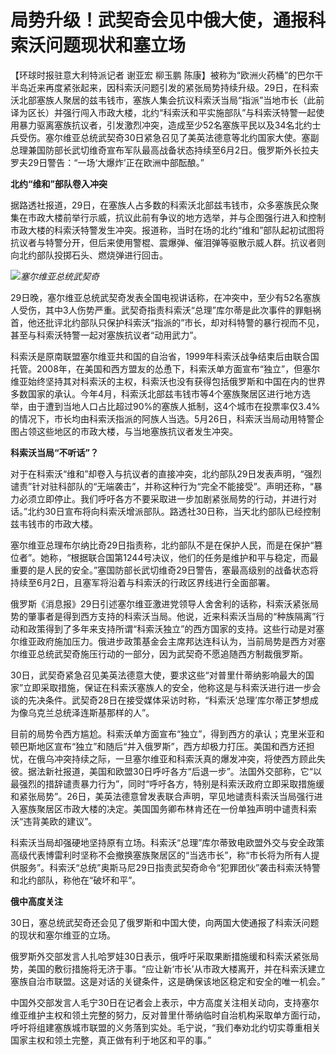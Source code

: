 # 局势升级！武契奇会见中俄大使，通报科索沃问题现状和塞立场

【环球时报驻意大利特派记者 谢亚宏 柳玉鹏
陈康】被称为“欧洲火药桶”的巴尔干半岛近来再度紧张起来，因科索沃问题引发的紧张局势持续升级。29日，在科索沃北部塞族人聚居的兹韦钱市，塞族人集会抗议科索沃当局“指派”当地市长（此前译为区长）并强行闯入市政大楼，北约“科索沃和平实施部队”与科索沃特警一起使用暴力驱离塞族抗议者，引发激烈冲突，造成至少52名塞族平民以及34名北约士兵受伤。塞尔维亚总统武契奇30日紧急召见了美英法德意等北约国家大使。塞副总理兼国防部长武切维奇宣布军队最高战备状态持续至6月2日。俄罗斯外长拉夫罗夫29日警告：“一场‘大爆炸’正在欧洲中部酝酿。”

**北约“维和”部队卷入冲突**

据路透社报道，29日，在塞族人占多数的科索沃北部兹韦钱市，众多塞族民众聚集在市政大楼前举行示威，抗议此前有争议的地方选举，并与企图强行进入和控制市政大楼的科索沃特警发生冲突。报道称，当时在场的北约“维和”部队起初试图将抗议者与特警分开，但后来使用警棍、震爆弹、催泪弹等驱散示威人群。抗议者则向北约部队投掷石头、燃烧弹进行回击。

![](https://inews.gtimg.com/om_bt/OL7w8EOr5uWJmuMJdItu-3vBMwVY6JznnRfiNX2UMWQVUAA/1000)_塞尔维亚总统武契奇_

29日晚，塞尔维亚总统武契奇发表全国电视讲话称，在冲突中，至少有52名塞族人受伤，其中3人伤势严重。武契奇指责科索沃“总理”库尔蒂是此次事件的罪魁祸首，他还批评北约部队只保护科索沃“指派的”市长，却对科特警的暴行视而不见，甚至与科索沃特警一起对塞族抗议者“动用武力”。

科索沃是原南联盟塞尔维亚共和国的自治省，1999年科索沃战争结束后由联合国托管。2008年，在美国和西方盟友的怂恿下，科索沃单方面宣布“独立”，但塞尔维亚始终坚持其对科索沃的主权，科索沃也没有获得包括俄罗斯和中国在内的世界多数国家的承认。今年4月，科索沃北部兹韦钱市等4个塞族聚居区进行地方选举，由于遭到当地人口占比超过90%的塞族人抵制，这4个城市在投票率仅3.4%的情况下，市长均由科索沃指派的阿族人当选。5月26日，科索沃当局动用特警企图占领这些地区的市政大楼，与当地塞族抗议者发生冲突。

**科索沃当局“不听话”？**

对于在科索沃“维和”却卷入与抗议者的直接冲突，北约部队29日发表声明，“强烈谴责”针对驻科部队的“无端袭击”，并称这种行为“完全不能接受”。声明还称，“暴力必须立即停止。我们呼吁各方不要采取进一步加剧紧张局势的行动，并进行对话。”北约30日宣布将向科索沃增派部队。路透社30日称，当天北约部队已经控制兹韦钱市的市政大楼。

塞尔维亚总理布尔纳比奇29日指责称，北约部队不是在保护人民，而是在保护“篡位者”。她称，“根据联合国第1244号决议，他们的任务是维护和平与稳定，而最重要的是人民的安全。”塞国防部长武切维奇29日警告，塞最高级别的战备状态将持续至6月2日，且塞军将沿着与科索沃的行政区界线进行全面部署。

俄罗斯《消息报》29日引述塞尔维亚激进党领导人舍舍利的话称，科索沃紧张局势的肇事者是得到西方支持的科索沃当局。他说，近来科索沃当局的“种族隔离”行动和政策得到了多年来支持所谓“科索沃独立”的西方国家的支持。这些行动是对塞尔维亚政府施加压力。俄进步政策基金会主席邦达连科认为，当前局势是西方对塞尔维亚总统武契奇施压行动的一部分，因为武契奇不愿追随西方制裁俄罗斯。

30日，武契奇紧急召见美英法德意大使，要求这些“对普里什蒂纳影响最大的国家”立即采取措施，保证在科索沃塞族人的安全，他称这是与科索沃进行进一步会谈的先决条件。武契奇28日在接受媒体采访时称，“科索沃‘总理’库尔蒂正梦想成为像乌克兰总统泽连斯基那样的人”。

目前的局势令西方尴尬。科索沃单方面宣布“独立”，得到西方的承认；克里米亚和顿巴斯地区宣布“独立”和随后“并入俄罗斯”，西方却极力打压。美国和西方还担忧，在俄乌冲突持续之际，一旦塞尔维亚和科索沃真的爆发冲突，将使西方顾此失彼。据法新社报道，美国和欧盟30日呼吁各方“后退一步”。法国外交部称，它“以最强烈的措辞谴责暴力行为”，同时“呼吁各方，特别是科索沃政府立即采取措施缓和紧张局势”。26日，美英法德意曾发表联合声明，罕见地谴责科索沃当局强行进入塞族聚居区市政大楼的决定。美国国务卿布林肯还在一份单独声明中谴责科索沃“违背美欧的建议”。

科索沃当局却强硬地坚持原有立场。科索沃“总理”库尔蒂致电欧盟外交与安全政策高级代表博雷利时坚称不会撤换塞族聚居区的“当选市长”，称“市长将为所有人提供服务”。科索沃“总统”奥斯马尼29日指责武契奇命令“犯罪团伙”袭击科索沃特警和北约部队，称他在“破坏和平”。

**俄中高度关注**

30日，塞总统武契奇还会见了俄罗斯和中国大使，向两国大使通报了科索沃问题的现状和塞尔维亚的立场。

俄罗斯外交部发言人扎哈罗娃30日表示，俄呼吁采取果断措施缓和科索沃紧张局势，美国的敷衍措施将无济于事。“应让新‘市长’从市政大楼离开，并在科索沃建立塞族自治市联盟。这是对话的关键条件，这是确保该地区稳定和安全的唯一机会。”

中国外交部发言人毛宁30日在记者会上表示，中方高度关注相关动向，支持塞尔维亚维护主权和领土完整的努力，反对普里什蒂纳临时自治机构采取单方面行动，呼吁将组建塞族城市联盟的义务落到实处。毛宁说，“我们奉劝北约切实尊重相关国家主权和领土完整，真正做有利于地区和平的事。”

